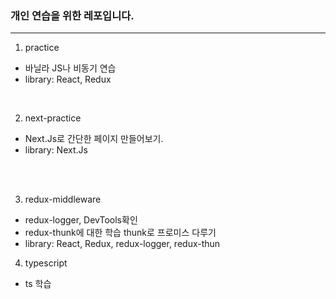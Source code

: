 ### 개인 연습을 위한 레포입니다.

---

1. practice

- 바닐라 JS나 비동기 연습
- library: React, Redux

<br/>

2. next-practice

- Next.Js로 간단한 페이지 만들어보기.
- library: Next.Js

<br/>

<br/>

3. redux-middleware 

 - redux-logger, DevTools확인
 - redux-thunk에 대한 학습 thunk로 프로미스 다루기
 - library: React, Redux, redux-logger, redux-thun

4. typescript 

 - ts 학습